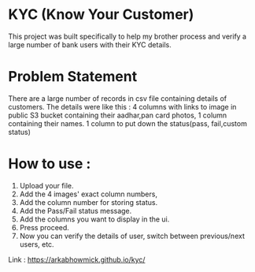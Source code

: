 # KYC (Know Your Customer)
This project was built specifically to help my brother process and verify a large number of bank users with their KYC details.

# Problem Statement
There are a large number of records in csv file containing details of customers.
The details were like this : 
4 columns with links to image in public S3 bucket containing their aadhar,pan card photos,
1 column containing their names.
1 column to put down the status(pass, fail,custom status)

# How to use : 
1. Upload your file.
2. Add the 4 images' exact column numbers,
3. Add the column number for storing status.
4. Add the Pass/Fail status message.
5. Add the columns you want to display in the ui.
6. Press proceed.
7. Now you can verify the details of user, switch between previous/next users, etc.

Link : https://arkabhowmick.github.io/kyc/
